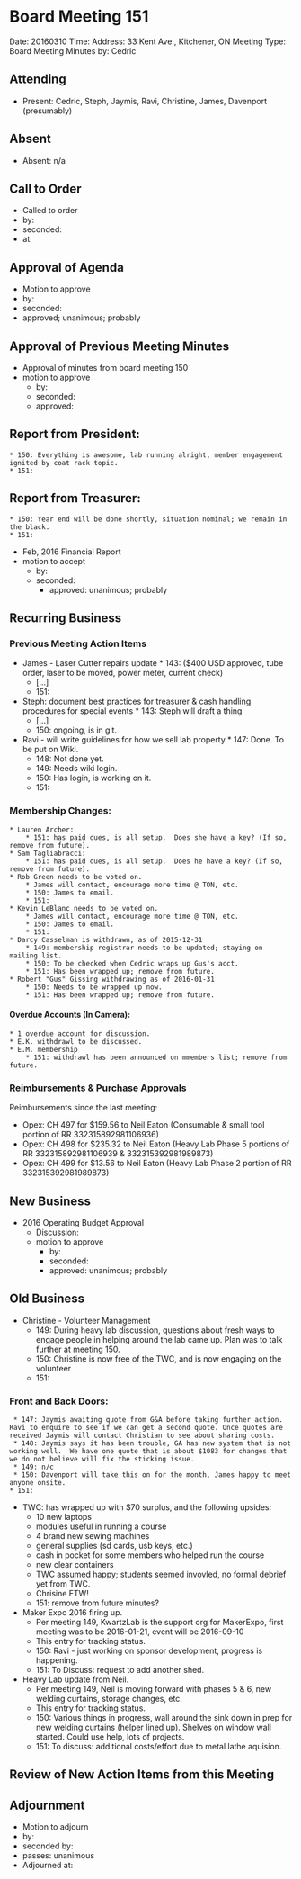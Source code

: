 # Board Meeting 151

Date: 20160310
Time: 
Address: 33 Kent Ave., Kitchener, ON
Meeting Type: Board Meeting
Minutes by: Cedric

## Attending
* Present: Cedric, Steph, Jaymis, Ravi, Christine, James, Davenport (presumably)

## Absent
* Absent: n/a

## Call to Order
* Called to order
 * by: 
 * seconded: 
 * at: 

## Approval of Agenda
* Motion to approve
 * by: 
 * seconded: 
 * approved; unanimous; probably

## Approval of Previous Meeting Minutes
* Approval of minutes from board meeting 150
 * motion to approve
     * by: 
     * seconded: 
     * approved: 

## Report from President:
	* 150: Everything is awesome, lab running alright, member engagement ignited by coat rack topic.
	* 151:

## Report from Treasurer:
	* 150: Year end will be done shortly, situation nominal; we remain in the black.
	* 151: 

* Feb, 2016 Financial Report
 * motion to accept
     * by: 
     * seconded: 
        * approved: unanimous; probably

## Recurring Business

### Previous Meeting Action Items
* James - Laser Cutter repairs update
        * 143: ($400 USD approved, tube order, laser to be moved, power meter, current check)
	* [...]
	* 151: 
* Steph: document best practices for treasurer & cash handling procedures for special events
        * 143: Steph will draft a thing
	* [...]
	* 150: ongoing, is in git.
* Ravi - will write guidelines for how we sell lab property
        * 147: Done. To be put on Wiki.
	* 148: Not done yet.
	* 149: Needs wiki login.
	* 150: Has login, is working on it.
	* 151: 

### Membership Changes: 
	* Lauren Archer: 
		* 151: has paid dues, is all setup.  Does she have a key? (If so, remove from future).
	* Sam Tagliabracci:
		* 151: has paid dues, is all setup.  Does he have a key? (If so, remove from future).
	* Rob Green needs to be voted on.
		* James will contact, encourage more time @ TON, etc.
		* 150: James to email.
		* 151:
	* Kevin LeBlanc needs to be voted on.
		* James will contact, encourage more time @ TON, etc.
		* 150: James to email.
		* 151:
	* Darcy Casselman is withdrawn, as of 2015-12-31
		* 149: membership registrar needs to be updated; staying on mailing list.
		* 150: To be checked when Cedric wraps up Gus's acct.
		* 151: Has been wrapped up; remove from future.
	* Robert "Gus" Gissing withdrawing as of 2016-01-31
		* 150: Needs to be wrapped up now.
		* 151: Has been wrapped up; remove from future.

#### Overdue Accounts (In Camera):
	* 1 overdue account for discussion.
	* E.K. withdrawl to be discussed.
	* E.M. membership
		* 151: withdrawl has been announced on mmembers list; remove from future.

### Reimbursements & Purchase Approvals
Reimbursements since the last meeting:
* Opex: CH 497 for $159.56 to Neil Eaton (Consumable & small tool portion of RR 332315892981106936)
* Opex: CH 498 for $235.32 to Neil Eaton (Heavy Lab Phase 5 portions of RR 332315892981106939 & 332315392981989873)
* Opex: CH 499 for $13.56 to Neil Eaton (Heavy Lab Phase 2 portion of RR 332315392981989873)

## New Business
* 2016 Operating Budget Approval
	* Discussion:
	* motion to approve
		* by: 
		* seconded: 
		* approved: unanimous; probably

## Old Business
* Christine - Volunteer Management
	* 149: During heavy lab discussion, questions about fresh ways to engage people in helping around the lab came up.  Plan was to talk further at meeting 150.
	* 150: Christine is now free of the TWC, and is now engaging on the volunteer
	* 151:

### Front and Back Doors:
     * 147: Jaymis awaiting quote from G&A before taking further action. Ravi to enquire to see if we can get a second quote. Once quotes are received Jaymis will contact Christian to see about sharing costs. 
     * 148: Jaymis says it has been trouble, GA has new system that is not working well.  We have one quote that is about $1083 for changes that we do not believe will fix the sticking issue.
     * 149: n/c
     * 150: Davenport will take this on for the month, James happy to meet anyone onsite.
	* 151:
* TWC: has wrapped up with $70 surplus, and the following upsides:
	* 10 new laptops
	* modules useful in running a course
	* 4 brand new sewing machines
	* general supplies (sd cards, usb keys, etc.)
	* cash in pocket for some members who helped run the course
	* new clear containers
	* TWC assumed happy; students seemed invovled, no formal debrief yet from TWC.
	* Chrisine FTW!
	* 151: remove from future minutes?
* Maker Expo 2016 firing up.
	* Per meeting 149, KwartzLab is the support org for MakerExpo, first meeting was to be 2016-01-21, event will be 2016-09-10
	* This entry for tracking status.
	* 150: Ravi - just working on sponsor development, progress is happening.
	* 151: To Discuss: request to add another shed.
* Heavy Lab update from Neil.
	* Per meeting 149, Neil is moving forward with phases 5 & 6, new welding curtains, storage changes, etc.
	* This entry for tracking status.
	* 150: Various things in progress, wall around the sink down in prep for new welding curtains (helper lined up).  Shelves on window wall started.  Could use help, lots of projects.
	* 151: To discuss: additional costs/effort due to metal lathe aquision.

## Review of New Action Items from this Meeting

## Adjournment
* Motion to adjourn
 * by: 
 * seconded by: 
 * passes: unanimous 
* Adjourned at: 
